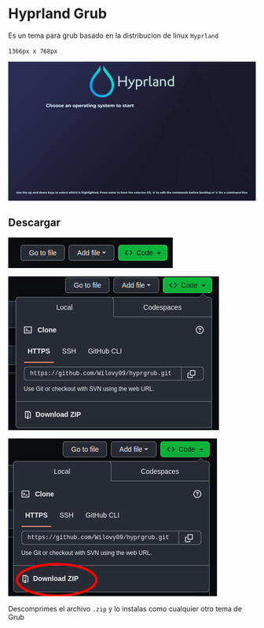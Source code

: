 # Hyprland Grub

Es un tema para grub basado en la distribucion de linux `Hyprland`

`1366px x 768px`

![Background Hyprland Grub](/images/background.png "Background")

## Descargar

![Go to <CODE>](/images/1.png "<CODE>")

![Press <CODE>](/images/2.png "Press <CODE>")

![Press Download Zip](/images/3.png "Press Download Zip")

Descomprimes el archivo `.zip` y lo instalas como cualquier otro tema de Grub
